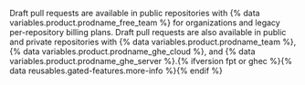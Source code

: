 Draft pull requests are available in public repositories with {% data variables.product.prodname_free_team %} for organizations and legacy per-repository billing plans. Draft pull requests are also available in public and private repositories with {% data variables.product.prodname_team %}, {% data variables.product.prodname_ghe_cloud %}, and {% data variables.product.prodname_ghe_server %}.{% ifversion fpt or ghec %}{% data reusables.gated-features.more-info %}{% endif %}
